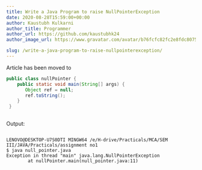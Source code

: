 ```yaml
---
title: Write a Java Program to raise NullPointerException
date: 2020-08-28T15:59:00+00:00
author: Kaustubh Kulkarni
author_title: Programmer
author_url: https://github.com/kaustubhk24
author_image_url: https://www.gravatar.com/avatar/b76fcfc82fc2e8fdc8075636f1735f61?s=200

slug: /write-a-java-program-to-raise-nullpointerexception/
---
```

Article has been moved to

```java title="nullPointer.java"
public class nullPointer {  
    public static void main(String[] args) {  
       Object ref = null;  
       ref.toString();   
    }  
 }  
  

```


Output: 


```
  
LENOVO@DESKTOP-U7S0DTI MINGW64 /e/H-drive/Practicals/MCA/SEM III/JAVA/Practicals/assignment no1  
$ java null_pointer.java  
Exception in thread "main" java.lang.NullPointerException  
        at nullPointer.main(null_pointer.java:11)    
  
  
  

```
